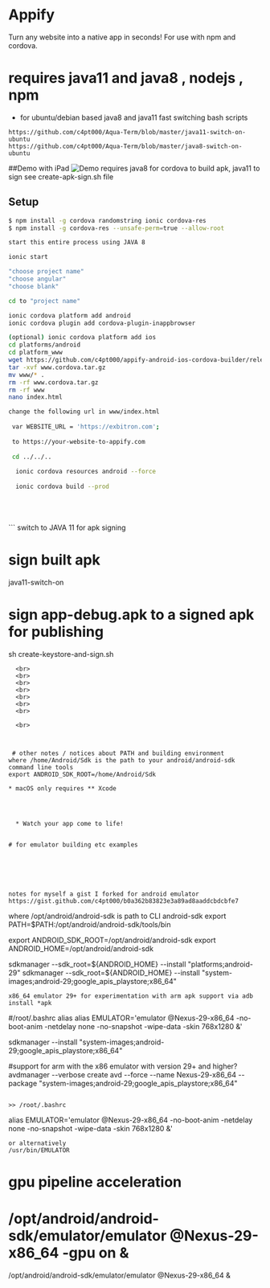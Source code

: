 # Appify
Turn any website into a native app in seconds! For use with npm and cordova.
# requires java11 and java8 , nodejs , npm
* for ubuntu/debian based java8 and java11 fast switching bash scripts
```
https://github.com/c4pt000/Aqua-Term/blob/master/java11-switch-on-ubuntu
https://github.com/c4pt000/Aqua-Term/blob/master/java8-switch-on-ubuntu
```
##Demo with iPad
![Demo](Demo.gif)
requires java8 for cordova to build apk, java11 to sign see create-apk-sign.sh file 
## Setup
```bash
$ npm install -g cordova randomstring ionic cordova-res
$ npm install -g cordova-res --unsafe-perm=true --allow-root

start this entire process using JAVA 8

ionic start

"choose project name"
"choose angular"
"choose blank"

cd to "project name"

ionic cordova platform add android
ionic cordova plugin add cordova-plugin-inappbrowser

(optional) ionic cordova platform add ios
cd platforms/android
cd platform_www
wget https://github.com/c4pt000/appify-android-ios-cordova-builder/releases/download/www/www.cordova.tar.gz
tar -xvf www.cordova.tar.gz
mv www/* .
rm -rf www.cordova.tar.gz
rm -rf www
nano index.html 

change the following url in www/index.html
 
 var WEBSITE_URL = 'https://exbitron.com';
 
 to https://your-website-to-appify.com
 
 cd ../../..
 
  ionic cordova resources android --force
  
  ionic cordova build --prod
  ```
    
  <br>
  <br>
  <br>
  ```
  switch to JAVA 11 for apk signing
  
  # sign built apk
java11-switch-on

# sign app-debug.apk to a signed apk for publishing
sh create-keystore-and-sign.sh
```
  <br>
  <br>
  <br>
  <br>
  <br>
  <br>
  <br>

  <br>
  
 
 
 # other notes / notices about PATH and building environment
where /home/Android/Sdk is the path to your android/android-sdk command line tools
export ANDROID_SDK_ROOT=/home/Android/Sdk

* macOS only requires ** Xcode




  * Watch your app come to life!


# for emulator building etc examples






notes for myself a gist I forked for android emulator 
https://gist.github.com/c4pt000/b0a362b83823e3a89ad8aaddcbdcbfe7

```
where /opt/android/android-sdk is path to CLI android-sdk
 export PATH=$PATH:/opt/android/android-sdk/tools/bin

 export ANDROID_SDK_ROOT=/opt/android/android-sdk
 export ANDROID_HOME=/opt/android/android-sdk

sdkmanager --sdk_root=${ANDROID_HOME} --install "platforms;android-29"
sdkmanager --sdk_root=${ANDROID_HOME} --install "system-images;android-29;google_apis_playstore;x86_64"
```
x86_64 emulator 29+ for experimentation with arm apk support via adb install *apk
```
#/root/.bashrc alias
alias EMULATOR='emulator @Nexus-29-x86_64 -no-boot-anim -netdelay none -no-snapshot -wipe-data -skin 768x1280 &'

sdkmanager --install "system-images;android-29;google_apis_playstore;x86_64"

#support for arm with the x86 emulator with version 29+ and higher?
avdmanager --verbose create avd --force --name Nexus-29-x86_64  --package "system-images;android-29;google_apis_playstore;x86_64" 
```

>> /root/.bashrc
```
alias EMULATOR='emulator @Nexus-29-x86_64 -no-boot-anim -netdelay none -no-snapshot -wipe-data -skin 768x1280 &'
```
or alternatively
/usr/bin/EMULATOR
```
# gpu pipeline acceleration
# /opt/android/android-sdk/emulator/emulator @Nexus-29-x86_64 -gpu on &
/opt/android/android-sdk/emulator/emulator @Nexus-29-x86_64 &

```


